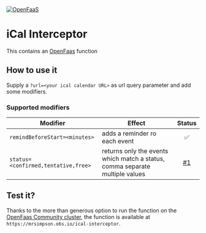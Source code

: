 [![OpenFaaS](https://img.shields.io/badge/openfaas-cloud-blue.svg)](https://www.openfaas.com)

# iCal Interceptor

This contains an [OpenFaas](https://www.openfaas.com/) function 

## How to use it

Supply a `?url=<your ical calendar URL>` as url query parameter and add some modifiers.

### Supported modifiers

| Modifier | Effect | Status |
| -------- | ------ |:------:|  
| `remindBeforeStart=<minutes>` | adds a reminder ro each event | ✅ |
| `status=<confirmed,tentative,free>` | returns only the events which match a status, comma separate multiple values | [#1](https://github.com/mrsimpson/ical-interceptor/issues/1) |

## Test it?

Thanks to the more than generous option to run the function on the [OpenFaas Community cluster](https://github.com/openfaas/community-cluster/tree/master/docs), the function is available at `https://mrsimpson.o6s.io/ical-interceptor`.
